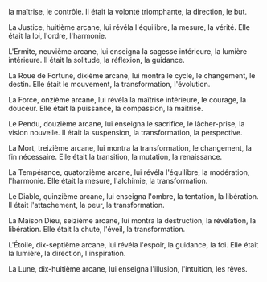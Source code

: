 la maîtrise,
le contrôle.
Il était la volonté triomphante,
la direction,
le but.

La Justice,
huitième arcane,
lui révéla l'équilibre,
la mesure,
la vérité.
Elle était la loi,
l'ordre,
l'harmonie.

L'Ermite,
neuvième arcane,
lui enseigna la sagesse intérieure,
la lumière intérieure.
Il était la solitude,
la réflexion,
la guidance.

La Roue de Fortune,
dixième arcane,
lui montra le cycle,
le changement,
le destin.
Elle était le mouvement,
la transformation,
l'évolution.

La Force,
onzième arcane,
lui révéla la maîtrise intérieure,
le courage,
la douceur.
Elle était la puissance,
la compassion,
la maîtrise.

Le Pendu,
douzième arcane,
lui enseigna le sacrifice,
le lâcher-prise,
la vision nouvelle.
Il était la suspension,
la transformation,
la perspective.

La Mort,
treizième arcane,
lui montra la transformation,
le changement,
la fin nécessaire.
Elle était la transition,
la mutation,
la renaissance.

La Tempérance,
quatorzième arcane,
lui révéla l'équilibre,
la modération,
l'harmonie.
Elle était la mesure,
l'alchimie,
la transformation.

Le Diable,
quinzième arcane,
lui enseigna l'ombre,
la tentation,
la libération.
Il était l'attachement,
la peur,
la transformation.

La Maison Dieu,
seizième arcane,
lui montra la destruction,
la révélation,
la libération.
Elle était la chute,
l'éveil,
la transformation.

L'Étoile,
dix-septième arcane,
lui révéla l'espoir,
la guidance,
la foi.
Elle était la lumière,
la direction,
l'inspiration.

La Lune,
dix-huitième arcane,
lui enseigna l'illusion,
l'intuition,
les rêves.
